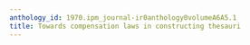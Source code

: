 ```yaml
---
anthology_id: 1970.ipm_journal-ir0anthology0volumeA6A5.1
title: Towards compensation laws in constructing thesauri
---
```

